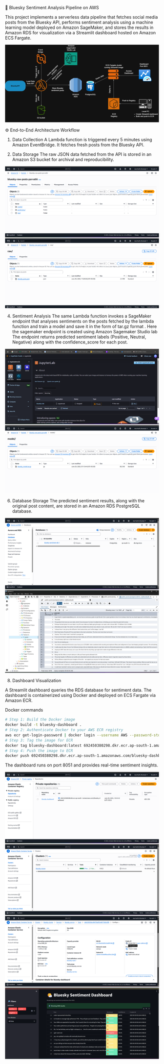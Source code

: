 🔷 Bluesky Sentiment Analysis Pipeline on AWS

This project implements a serverless data pipeline that fetches social media posts from the Bluesky API, performs sentiment analysis using a machine learning model deployed on Amazon SageMaker, and stores the results in Amazon RDS for visualization via a Streamlit dashboard hosted on Amazon ECS Fargate.

![Architecture Diagram](Architecture.png)

⚙️ End-to-End Architecture Workflow

1. Data Collection
A Lambda function is triggered every 5 minutes using Amazon EventBridge.
It fetches fresh posts from the Bluesky API.

2. Data Storage
The raw JSON data fetched from the API is stored in an Amazon S3 bucket for archival and reproducibility.

![S3 bucket](Images/bluesky_bucket-1.png)
![S3 bucket](Images/bluesky_bucket-3.png)

4. Sentiment Analysis
The same Lambda function invokes a SageMaker endpoint that analyses sentiments on the posts fetched by the lambda function and train a model and save it in the form of tar.gz format .
Here the sagemaker endpoint is created using Amazon Sagemaker Studio lab
The endpoint returns predicted sentiment labels (Positive, Neutral, Negative) along with the confidence_score for each post.

![Amazon Sagemaker Studio](Images/Amazon_Sagemaker_Studio_Lab.png)
![S3 bucket](Images/bluesky_bucket-2.png)

6. Database Storage
The predicted sentiment results, along with the original post content, are stored in an Amazon RDS PostgreSQL database.

![RDS](Images/RDS.png)
![pg_admin](Images/pgadmin.png)


8. Dashboard Visualization
   
A Streamlit dashboard queries the RDS database for sentiment data.
The dashboard is containerized using Docker and deployed on ECS Fargate via Amazon ECR.

Docker commands
```bash
# Step 1: Build the Docker image
docker build -t bluesky-dashboard .
# Step 2: Authenticate Docker to your AWS ECR registry
aws ecr get-login-password | docker login --username AWS --password-stdin 692450380298.dkr.ecr.ap-south-1.amazonaws.com
# Step 3: Tag the image for ECR
docker tag bluesky-dashboard:latest 692450380298.dkr.ecr.ap-south-1.amazonaws.com/bluesky-dashboard
# Step 4: Push the image to ECR
docker push 692450380298.dkr.ecr.ap-south-1.amazonaws.com/bluesky-dashboard 
```

The dashboard runs on port 8051 and provides real-time sentiment insights.

![ECR](Images/ECR.png)
![ECS](Images/ECS.png)
![ECS](Images/ECS-1.png)
![ECS](Images/bluesky_dashboard-1.png)




